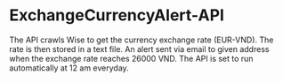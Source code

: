 # ExchangeCurrencyAlert-API

The API crawls Wise to get the currency exchange rate (EUR-VND).
The rate is then stored in a text file.
An alert sent via email to given address when the exchange rate reaches 26000 VND.
The API is set to run automatically at 12 am everyday.
